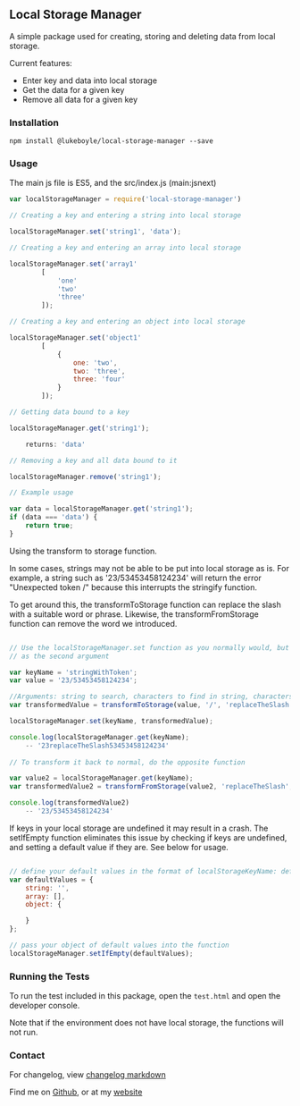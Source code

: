 ## Local Storage Manager

A simple package used for creating, storing and deleting data from local storage.

Current features:
* Enter key and data into local storage
* Get the data for a given key
* Remove all data for a given key

### Installation

`npm install @lukeboyle/local-storage-manager --save`

### Usage

The main js file is ES5, and the src/index.js (main:jsnext) 

```javascript
var localStorageManager = require('local-storage-manager')

// Creating a key and entering a string into local storage

localStorageManager.set('string1', 'data');

// Creating a key and entering an array into local storage

localStorageManager.set('array1' 
		[ 
			'one'
			'two'
			'three'
		]);

// Creating a key and entering an object into local storage

localStorageManager.set('object1' 
		[
			{
				one: 'two',
				two: 'three',
				three: 'four'
			}	
		]);

// Getting data bound to a key

localStorageManager.get('string1');

	returns: 'data'

// Removing a key and all data bound to it

localStorageManager.remove('string1');

// Example usage

var data = localStorageManager.get('string1');
if (data === 'data') {
	return true;
}
```

Using the transform to storage function.

In some cases, strings may not be able to be put into local storage as is. 
For example, a string such as '23/53453458124234' will return the error
"Unexpected token /" because this interrupts the stringify function.

To get around this, the transformToStorage function can replace the slash with a
suitable word or phrase. Likewise, the transformFromStorage function can remove 
the word we introduced.

```javascript

// Use the localStorageManager.set function as you normally would, but use transform 
// as the second argument

var keyName = 'stringWithToken';
var value = '23/53453458124234';

//Arguments: string to search, characters to find in string, characters to replace found string with.
var transformedValue = transformToStorage(value, '/', 'replaceTheSlash');

localStorageManager.set(keyName, transformedValue);

console.log(localStorageManager.get(keyName);
	-- '23replaceTheSlash53453458124234'
	
// To transform it back to normal, do the opposite function

var value2 = localStorageManager.get(keyName);
var transformedValue2 = transformFromStorage(value2, 'replaceTheSlash', '/');

console.log(transformedValue2)
	-- '23/53453458124234'
```

If keys in your local storage are undefined it may result in a crash. The setIfEmpty function eliminates this issue by 
checking if keys are undefined, and setting a default value if they are. See below for usage.

```javascript

// define your default values in the format of localStorageKeyName: defaultValue
var defaultValues = {
	string: '',
	array: [],
	object: {

	}
};

// pass your object of default values into the function
localStorageManager.setIfEmpty(defaultValues);

```

### Running the Tests

To run the test included in this package, open the `test.html` and open the developer console.

Note that if the environment does not have local storage, the functions will not run.

### Contact

For changelog, view [changelog markdown](https://github.com/3stacks/local-storage-manager/blob/master/changelog.md "changelog")

Find me on [Github](https://github.com/3stacks/ "Github"),
or at my [website](http://lukeboyle.com "My website")